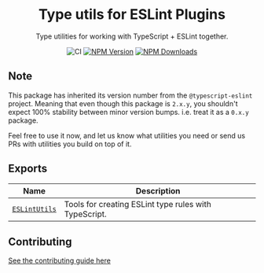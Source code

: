 <h1 align="center">Type utils for ESLint Plugins</h1>

<p align="center">Type utilities for working with TypeScript + ESLint together.</p>

<p align="center">
    <img src="https://github.com/typescript-eslint/typescript-eslint/workflows/CI/badge.svg" alt="CI" />
    <a href="https://www.npmjs.com/package/@typescript-eslint/type-utils"><img src="https://img.shields.io/npm/v/@typescript-eslint/type-utils.svg?style=flat-square" alt="NPM Version" /></a>
    <a href="https://www.npmjs.com/package/@typescript-eslint/type-utils"><img src="https://img.shields.io/npm/dm/@typescript-eslint/type-utils.svg?style=flat-square" alt="NPM Downloads" /></a>
</p>

## Note

This package has inherited its version number from the `@typescript-eslint` project.
Meaning that even though this package is `2.x.y`, you shouldn't expect 100% stability between minor version bumps.
i.e. treat it as a `0.x.y` package.

Feel free to use it now, and let us know what utilities you need or send us PRs with utilities you build on top of it.

## Exports

| Name                                | Description                                           |
| ----------------------------------- | ----------------------------------------------------- |
| [`ESLintUtils`](./src/eslint-utils) | Tools for creating ESLint type rules with TypeScript. |

## Contributing

[See the contributing guide here](../../CONTRIBUTING.md)
